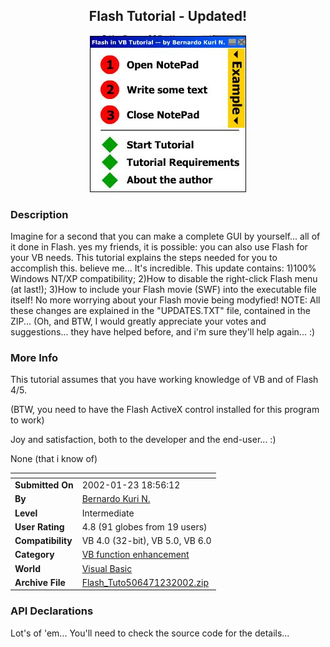 ﻿<div align="center">

## Flash Tutorial \- Updated\!

<img src="PIC2002214039549717.JPG">
</div>

### Description

Imagine for a second that you can make a complete GUI by yourself... all of it done in Flash. yes my friends, it is possible: you can also use Flash for your VB needs. This tutorial explains the steps needed for you to accomplish this. believe me... It's incredible. This update contains: 1)100% Windows NT/XP compatibility; 2)How to disable the right-click Flash menu (at last!); 3)How to include your Flash movie (SWF) into the executable file itself! No more worrying about your Flash movie being modyfied! NOTE: All these changes are explained in the "UPDATES.TXT" file, contained in the ZIP... (Oh, and BTW, I would greatly appreciate your votes and suggestions... they have helped before, and i'm sure they'll help again... :)
 
### More Info
 
This tutorial assumes that you have working knowledge of VB and of Flash 4/5.

(BTW, you need to have the Flash ActiveX control installed for this program to work)

Joy and satisfaction, both to the developer and the end-user... :)

None (that i know of)


<span>             |<span>
---                |---
**Submitted On**   |2002-01-23 18:56:12
**By**             |[Bernardo Kuri N\.](https://github.com/Planet-Source-Code/PSCIndex/blob/master/ByAuthor/bernardo-kuri-n.md)
**Level**          |Intermediate
**User Rating**    |4.8 (91 globes from 19 users)
**Compatibility**  |VB 4\.0 \(32\-bit\), VB 5\.0, VB 6\.0
**Category**       |[VB function enhancement](https://github.com/Planet-Source-Code/PSCIndex/blob/master/ByCategory/vb-function-enhancement__1-25.md)
**World**          |[Visual Basic](https://github.com/Planet-Source-Code/PSCIndex/blob/master/ByWorld/visual-basic.md)
**Archive File**   |[Flash\_Tuto506471232002\.zip](https://github.com/Planet-Source-Code/bernardo-kuri-n-flash-tutorial-updated__1-21364/archive/master.zip)

### API Declarations

Lot's of 'em... You'll need to check the source code for the details...





